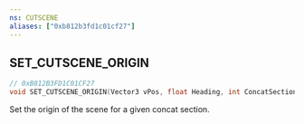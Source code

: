 ```yaml
---
ns: CUTSCENE
aliases: ["0xb812b3fd1c01cf27"]
---
```

## SET_CUTSCENE_ORIGIN

```c
// 0xB812B3FD1C01CF27
void SET_CUTSCENE_ORIGIN(Vector3 vPos, float Heading, int ConcatSection);
```

Set the origin of the scene for a given concat section.

